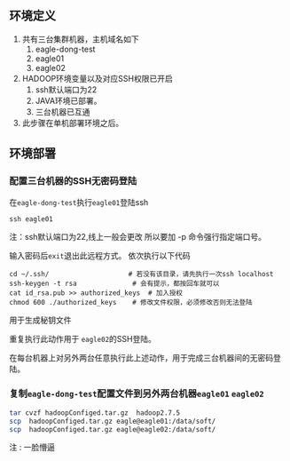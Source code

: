 ## 环境定义

1. 共有三台集群机器，主机域名如下
    1. eagle-dong-test
    2. eagle01
    3. eagle02
2. HADOOP环境变量以及对应SSH权限已开启
    1. ssh默认端口为22
    2. JAVA环境已部署。
    3. 三台机器已互通
3. 此步骤在单机部署环境之后。

## 环境部署

### 配置三台机器的SSH无密码登陆

在`eagle-dong-test`执行`eagle01`登陆ssh
```
ssh eagle01
```
注：ssh默认端口为22,线上一般会更改  所以要加 -p 命令强行指定端口号。

输入密码后`exit`退出此远程方式。
依次执行以下代码
```
cd ~/.ssh/                    # 若没有该目录，请先执行一次ssh localhost
ssh-keygen -t rsa              # 会有提示，都按回车就可以
cat id_rsa.pub >> authorized_keys  # 加入授权
chmod 600 ./authorized_keys    # 修改文件权限，必须修改否则无法登陆
```
用于生成秘钥文件

重复执行此动作用于 `eagle02`的SSH登陆。

在每台机器上对另外两台任意执行此上述动作，用于完成三台机器间的无密码登陆。


### 复制`eagle-dong-test`配置文件到另外两台机器`eagle01` `eagle02`

```bash
tar cvzf hadoopConfiged.tar.gz  hadoop2.7.5
scp  hadoopConfiged.tar.gz eagle@eagle01:/data/soft/
scp  hadoopConfiged.tar.gz eagle@eagle02:/data/soft/
```

注 : 一脸懵逼
